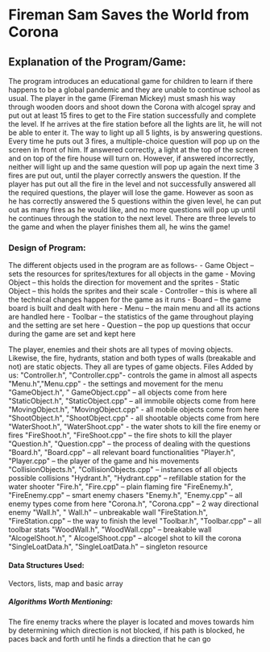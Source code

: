 # Fireman Sam Saves the World from Corona
## Explanation of the Program/Game:
The program introduces an educational game for children to learn if there happens to be a global pandemic and they are unable to continue school as usual. The player in the game (Fireman Mickey) must smash his way through wooden doors and shoot down the Corona with alcogel spray and put out at least 15 fires to get to the Fire station successfully and complete the level. If he arrives at the fire station before all the lights are lit, he will not be able to enter it. The way to light up all 5 lights, is by answering questions. Every time he puts out 3 fires, a multiple-choice question will pop up on the screen in front of him. If answered correctly, a light at the top of the screen and on top of the fire house will turn on. However, if answered incorrectly, neither will light up and the same question will pop up again the next time 3 fires are put out, until the player correctly answers the question. If the player has put out all the fire in the level and not successfully answered all the required questions, the player will lose the game. However as soon as he has correctly answered the 5 questions within the given level, he can put out as many fires as he would like, and no more questions will pop up until he continues through the station to the next level. There are three levels to the game and when the player finishes them all, he wins the game!
### Design of Program:
The different objects used in the program are as follows-
	- Game Object – sets the resources for sprites/textures for all objects in the game
	- Moving Object – this holds the direction for movement and the sprites
	- Static Object – this holds the sprites and their scale
	- Controller – this is where all the technical changes happen for the game as it runs
	- Board – the game board is built and dealt with here
	- Menu – the main menu and all its actions are handled here
	- Toolbar – the statistics of the game throughout playing and the setting are set here
	- Question – the pop up questions that occur during the game are set and kept here

The player, enemies and their shots are all types of moving objects. Likewise, the fire, hydrants, station and both types of walls (breakable and not) are static objects. They all are types of game objects.
Files Added by us:
"Controller.h", "Controller.cpp"- controls the game in almost all aspects
"Menu.h","Menu.cpp" - the settings and movement for the menu
"GameObject.h", " GameObject.cpp" – all objects come from here
"StaticObject.h", "StaticObject.cpp" – all immobile objects come from here
"MovingObject.h", "MovingObject.cpp" - all mobile objects come from here
"ShootObject.h", "ShootObject.cpp" - all shootable objects come from here
"WaterShoot.h", "WaterShoot.cpp"  - the water shots to kill the fire enemy or fires
"FireShoot.h", "FireShoot.cpp" – the fire shots to kill the player
"Question.h", "Question.cpp" – the process of dealing with the questions
"Board.h", "Board.cpp" – all relevant board functionalities
"Player.h", "Player.cpp" – the player of the game and his movements
"CollisionObjects.h", "CollisionObjects.cpp" – instances of all objects possible collisions
"Hydrant.h", "Hydrant.cpp" – refillable station for the water shooter
"Fire.h", "Fire.cpp" – plain flaming fire
"FireEnemy.h", "FireEnemy.cpp" – smart enemy chasers
"Enemy.h", "Enemy.cpp" – all enemy types come from here
"Corona.h", "Corona.cpp" – 2 way directional enemy
"Wall.h", " Wall.h" – unbreakable wall
"FireStation.h", "FireStation.cpp" – the way to finish the level 
"Toolbar.h", "Toolbar.cpp" – all toolbar stats
"WoodWall.h", "WoodWall.cpp" – breakable wall
"AlcogelShoot.h", " AlcogelShoot.cpp" – alcogel shot to kill the corona
"SingleLoatData.h", "SingleLoatData.h" – singleton resource
#### Data Structures Used:
Vectors, lists, map and basic array
##### Algorithms Worth Mentioning:
The fire enemy tracks where the player is located and moves towards him by determining which direction is not blocked, if his path is blocked, he paces back and forth until he finds a direction that he can go
